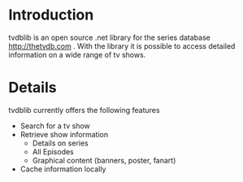 # Introduction #

tvdblib is an open source .net library for the series database http://thetvdb.com . With the library it is possible to access detailed information on a wide range of tv shows.


# Details #

tvdblib currently offers the following features
  * Search for a tv show
  * Retrieve show information
    * Details on series
    * All Episodes
    * Graphical content (banners, poster, fanart)
  * Cache information locally